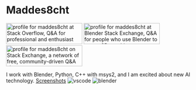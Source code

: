 # Maddes8cht

<a href="https://stackoverflow.com/users/20124484/maddes8cht"><img src="https://stackoverflow.com/users/flair/20124484.png" width="208" height="58" alt="profile for maddes8cht at Stack Overflow, Q&amp;A for professional and enthusiast programmers" title="profile for maddes8cht at Stack Overflow, Q&amp;A for professional and enthusiast programmers"></a>
<a href="https://blender.stackexchange.com/users/156877/maddes8cht"><img src="https://blender.stackexchange.com/users/flair/156877.png" width="208" height="58" alt="profile for maddes8cht at Blender Stack Exchange, Q&amp;A for people who use Blender to create 3D graphics, animations, or games" title="profile for maddes8cht at Blender Stack Exchange, Q&amp;A for people who use Blender to create 3D graphics, animations, or games"></a>
<a href="https://stackexchange.com/users/26485911"><img src="https://stackexchange.com/users/flair/26485911.png" width="208" height="58" alt="profile for maddes8cht on Stack Exchange, a network of free, community-driven Q&amp;A sites" title="profile for maddes8cht on Stack Exchange, a network of free, community-driven Q&amp;A sites"></a>

I work with Blender, Python, C++ with msys2, and I am excited about new AI technology.
[Screenshots](Screenshots.md)
![vscode](https://source.unsplash.com/800x90/?vscode)
![blender](https://source.unsplash.com/800x110/?blender3d)
